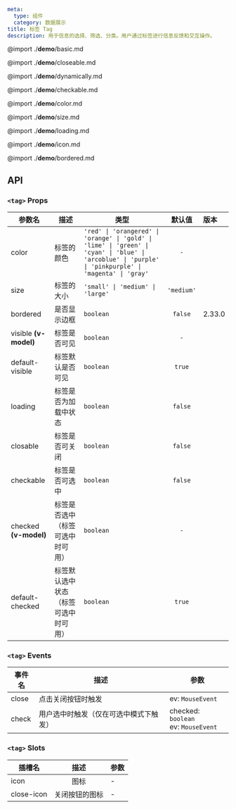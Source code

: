```yaml
meta:
  type: 组件
  category: 数据展示
title: 标签 Tag
description: 用于信息的选择、筛选、分类。用户通过标签进行信息反馈和交互操作。
```

@import ./__demo__/basic.md

@import ./__demo__/closeable.md

@import ./__demo__/dynamically.md

@import ./__demo__/checkable.md

@import ./__demo__/color.md

@import ./__demo__/size.md

@import ./__demo__/loading.md

@import ./__demo__/icon.md

@import ./__demo__/bordered.md

## API


### `<tag>` Props

|参数名|描述|类型|默认值|版本|
|---|---|---|:---:|:---|
|color|标签的颜色|`'red' \| 'orangered' \| 'orange' \| 'gold' \| 'lime' \| 'green' \| 'cyan' \| 'blue' \| 'arcoblue' \| 'purple' \| 'pinkpurple' \| 'magenta' \| 'gray'`|`-`||
|size|标签的大小|`'small' \| 'medium' \| 'large'`|`'medium'`||
|bordered|是否显示边框|`boolean`|`false`|2.33.0|
|visible **(v-model)**|标签是否可见|`boolean`|`-`||
|default-visible|标签默认是否可见|`boolean`|`true`||
|loading|标签是否为加载中状态|`boolean`|`false`||
|closable|标签是否可关闭|`boolean`|`false`||
|checkable|标签是否可选中|`boolean`|`false`||
|checked **(v-model)**|标签是否选中（标签可选中时可用）|`boolean`|`-`||
|default-checked|标签默认选中状态（标签可选中时可用）|`boolean`|`true`||
### `<tag>` Events

|事件名|描述|参数|
|---|---|---|
|close|点击关闭按钮时触发|ev: `MouseEvent`|
|check|用户选中时触发（仅在可选中模式下触发）|checked: `boolean`<br>ev: `MouseEvent`|
### `<tag>` Slots

|插槽名|描述|参数|
|---|:---:|---|
|icon|图标|-|
|close-icon|关闭按钮的图标|-|


